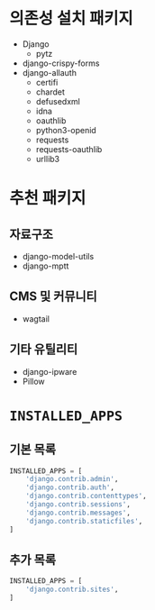 # 의존성 설치 패키지
* Django
    * pytz
* django-crispy-forms    
* django-allauth
    * certifi
    * chardet
    * defusedxml
    * idna
    * oauthlib
    * python3-openid
    * requests
    * requests-oauthlib
    * urllib3
    
# 추천 패키지
## 자료구조
* django-model-utils
* django-mptt

## CMS 및 커뮤니티
* wagtail

## 기타 유틸리티
* django-ipware
* Pillow

# `INSTALLED_APPS`

## 기본 목록

```python
INSTALLED_APPS = [
    'django.contrib.admin',
    'django.contrib.auth',
    'django.contrib.contenttypes',
    'django.contrib.sessions',
    'django.contrib.messages',
    'django.contrib.staticfiles',
]
```

## 추가 목록

```python
INSTALLED_APPS = [
    'django.contrib.sites',
]
```
